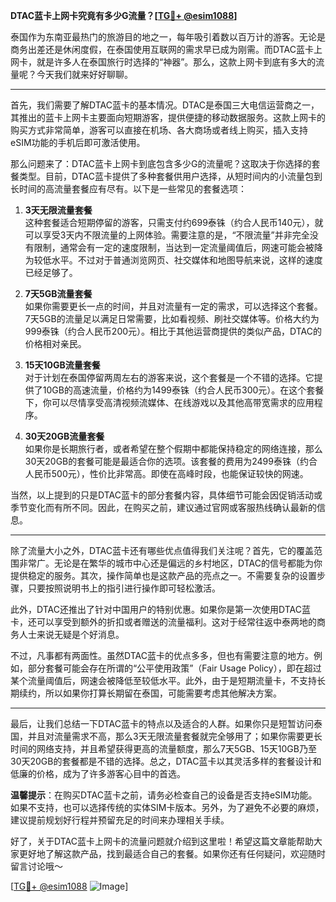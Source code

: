 **DTAC蓝卡上网卡究竟有多少G流量？[[TG💪+ @esim1088](https://t.me/s/esim1088)]**

泰国作为东南亚最热门的旅游目的地之一，每年吸引着数以百万计的游客。无论是商务出差还是休闲度假，在泰国使用互联网的需求早已成为刚需。而DTAC蓝卡上网卡，就是许多人在泰国旅行时选择的“神器”。那么，这款上网卡到底有多大的流量呢？今天我们就来好好聊聊。

---

首先，我们需要了解DTAC蓝卡的基本情况。DTAC是泰国三大电信运营商之一，其推出的蓝卡上网卡主要面向短期游客，提供便捷的移动数据服务。这款上网卡的购买方式非常简单，游客可以直接在机场、各大商场或者线上购买，插入支持eSIM功能的手机后即可激活使用。

那么问题来了：DTAC蓝卡上网卡到底包含多少G的流量呢？这取决于你选择的套餐类型。目前，DTAC蓝卡提供了多种套餐供用户选择，从短时间内的小流量包到长时间的高流量套餐应有尽有。以下是一些常见的套餐选项：

1. **3天无限流量套餐**  
   这种套餐适合短期停留的游客，只需支付约699泰铢（约合人民币140元），就可以享受3天内不限流量的上网体验。需要注意的是，“不限流量”并非完全没有限制，通常会有一定的速度限制，当达到一定流量阈值后，网速可能会被降为较低水平。不过对于普通浏览网页、社交媒体和地图导航来说，这样的速度已经足够了。

2. **7天5GB流量套餐**  
   如果你需要更长一点的时间，并且对流量有一定的需求，可以选择这个套餐。7天5GB的流量足以满足日常需要，比如看视频、刷社交媒体等。价格大约为999泰铢（约合人民币200元）。相比于其他运营商提供的类似产品，DTAC的价格相对亲民。

3. **15天10GB流量套餐**  
   对于计划在泰国停留两周左右的游客来说，这个套餐是一个不错的选择。它提供了10GB的高速流量，价格约为1499泰铢（约合人民币300元）。在这个套餐下，你可以尽情享受高清视频流媒体、在线游戏以及其他高带宽需求的应用程序。

4. **30天20GB流量套餐**  
   如果你是长期旅行者，或者希望在整个假期中都能保持稳定的网络连接，那么30天20GB的套餐可能是最适合你的选项。该套餐的费用为2499泰铢（约合人民币500元），性价比非常高。即使在高峰时段，也能保证较快的网速。

当然，以上提到的只是DTAC蓝卡的部分套餐内容，具体细节可能会因促销活动或季节变化而有所不同。因此，在购买之前，建议通过官网或客服热线确认最新的信息。

---

除了流量大小之外，DTAC蓝卡还有哪些优点值得我们关注呢？首先，它的覆盖范围非常广。无论是在繁华的城市中心还是偏远的乡村地区，DTAC的信号都能为你提供稳定的服务。其次，操作简单也是这款产品的亮点之一。不需要复杂的设置步骤，只要按照说明书上的指引进行操作即可轻松激活。

此外，DTAC还推出了针对中国用户的特别优惠。如果你是第一次使用DTAC蓝卡，还可以享受到额外的折扣或者赠送的流量福利。这对于经常往返中泰两地的商务人士来说无疑是个好消息。

不过，凡事都有两面性。虽然DTAC蓝卡的优点多多，但也有需要注意的地方。例如，部分套餐可能会存在所谓的“公平使用政策”（Fair Usage Policy），即在超过某个流量阈值后，网速会被降低至较低水平。此外，由于是短期流量卡，不支持长期续约，所以如果你打算长期留在泰国，可能需要考虑其他解决方案。

---

最后，让我们总结一下DTAC蓝卡的特点以及适合的人群。如果你只是短暂访问泰国，并且对流量需求不高，那么3天无限流量套餐就完全够用了；如果你需要更长时间的网络支持，并且希望获得更高的流量额度，那么7天5GB、15天10GB乃至30天20GB的套餐都是不错的选择。总之，DTAC蓝卡以其灵活多样的套餐设计和低廉的价格，成为了许多游客心目中的首选。

**温馨提示**：在购买DTAC蓝卡之前，请务必检查自己的设备是否支持eSIM功能。如果不支持，也可以选择传统的实体SIM卡版本。另外，为了避免不必要的麻烦，建议提前规划好行程并预留充足的时间来办理相关手续。

好了，关于DTAC蓝卡上网卡的流量问题就介绍到这里啦！希望这篇文章能帮助大家更好地了解这款产品，找到最适合自己的套餐。如果你还有任何疑问，欢迎随时留言讨论哦～  

[[TG💪+ @esim1088](https://t.me/s/esim1088) ![Image](https://i.postimg.cc/4NQfJmqS/Snipaste-2025-05-13-00-14-12.png)]